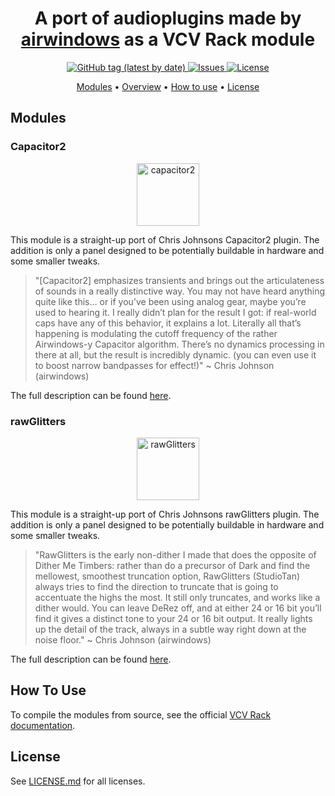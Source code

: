  <h1 align="center">
  A port of audioplugins made by <a href="http://www.airwindows.com">airwindows</a> as a VCV Rack module
</h1>

<p align="center">
  <a href="https://github.com/TobiasPrt/vcvwindows/releases/tag/v1.0.0">
    <img alt="GitHub tag (latest by date)" src="https://img.shields.io/github/v/tag/TobiasPrt/vcvwindows?label=version">
  </a>
  <a href="https://github.com/TobiasPrt/rawGlitters_/issues/">
    <img src="https://img.shields.io/github/issues/TobiasPrt/vcvwindows"
         alt="Issues">
  </a>
  <a href="https://github.com/TobiasPrt/vcvwindows_/LICENSE.md">
    <img src="https://img.shields.io/badge/License-MIT-blue.svg"
         alt="License">
  </a>  
</p>

<p align="center">
  <a href="#Modules">Modules</a> •
  <a href="#overview">Overview</a> •
  <a href="#how-to-use">How to use</a> •
  <a href="#license">License</a>
</p>

## Modules

### Capacitor2

<p align="center">
    <a href="https://mate-app.de">
      <img src="https://github.com/TobiasPrt/vcvwindows/blob/master/img/capacitor2.png" alt="capacitor2" width="100">
  </a>
<p>

This module is a straight-up port of Chris Johnsons Capacitor2 plugin. The addition is only a panel designed to be potentially buildable in hardware and some smaller tweaks.

> "[Capacitor2] emphasizes transients and brings out the articulateness of sounds in a really distinctive way. You may not have heard anything quite like this… or if you’ve been using analog gear, maybe you’re used to hearing it. I really didn’t plan for the result I got: if real-world caps have any of this behavior, it explains a lot. Literally all that’s happening is modulating the cutoff frequency of the rather Airwindows-y Capacitor algorithm. There’s no dynamics processing in there at all, but the result is incredibly dynamic. (you can even use it to boost narrow bandpasses for effect!)"
~ Chris Johnson (airwindows)

The full description can be found [here](https://www.airwindows.com/capacitor2/).

### rawGlitters

<p align="center">
    <a href="https://mate-app.de">
      <img src="https://github.com/TobiasPrt/vcvwindows/blob/master/img/rawglitters.png" alt="rawGlitters" width="100">
  </a>
<p>

This module is a straight-up port of Chris Johnsons rawGlitters plugin. The addition is only a panel designed to be potentially buildable in hardware and some smaller tweaks.

> "RawGlitters is the early non-dither I made that does the opposite of Dither Me Timbers: rather than do a precursor of Dark and find the mellowest, smoothest truncation option, RawGlitters (StudioTan) always tries to find the direction to truncate that is going to accentuate the highs the most. It still only truncates, and works like a dither would. You can leave DeRez off, and at either 24 or 16 bit you’ll find it gives a distinct tone to your 24 or 16 bit output. It really lights up the detail of the track, always in a subtle way right down at the noise floor." 
~ Chris Johnson (airwindows)

The full description can be found [here](https://www.airwindows.com/rawglitters-redux/).

## How To Use

To compile the modules from source, see the official [VCV Rack documentation](https://vcvrack.com/manual/Building.html).

## License

See [LICENSE.md](https://github.com/TobiasPrt/vcvwindows/blob/master/LICENSE.md) for all licenses.
